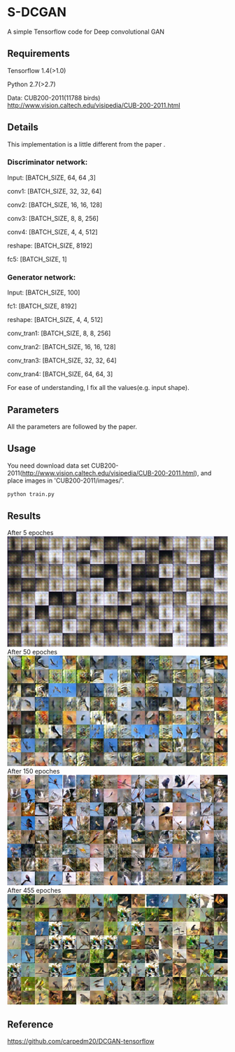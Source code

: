 # S-DCGAN
A simple Tensorflow code for Deep convolutional GAN
## Requirements
Tensorflow 1.4(>1.0)

Python 2.7(>2.7)

Data: CUB200-2011(11788 birds) http://www.vision.caltech.edu/visipedia/CUB-200-2011.html

## Details
This implementation is a little different from the paper <UNSUPERVISED REPRESENTATION LEARNING WITH DEEP CONVOLUTIONAL GENERATIVE ADVERSARIAL NETWORKS>. 

### Discriminator network:

   Input: [BATCH_SIZE, 64, 64 ,3]
   
   conv1: [BATCH_SIZE, 32, 32, 64]
   
   conv2: [BATCH_SIZE, 16, 16, 128]
   
   conv3: [BATCH_SIZE, 8, 8, 256]
   
   conv4: [BATCH_SIZE, 4, 4, 512]
   
   reshape: [BATCH_SIZE, 8192]
   
   fc5: [BATCH_SIZE, 1]   

### Generator network:

   Input: [BATCH_SIZE, 100]
   
   fc1: [BATCH_SIZE, 8192]
   
   reshape: [BATCH_SIZE, 4, 4, 512]
   
   conv_tran1: [BATCH_SIZE, 8, 8, 256]
   
   conv_tran2: [BATCH_SIZE, 16, 16, 128]
   
   conv_tran3: [BATCH_SIZE, 32, 32, 64]
   
   conv_tran4: [BATCH_SIZE, 64, 64, 3]

For ease of understanding, I fix all the values(e.g. input shape).
## Parameters
All the parameters are followed by the paper.
## Usage
You need download data set CUB200-2011(http://www.vision.caltech.edu/visipedia/CUB-200-2011.html), and place images in 'CUB200-2011/images/'.
```Bash
python train.py
```
## Results
After 5 epoches
![](https://github.com/2012013382/S-DCGAN/blob/master/row/epoch5.jpg)
After 50 epoches
![](https://github.com/2012013382/S-DCGAN/blob/master/row/epoch51.jpg)
After 150 epoches
![](https://github.com/2012013382/S-DCGAN/blob/master/row/epoch150.jpg)
After 455 epoches
![](https://github.com/2012013382/S-DCGAN/blob/master/row/epoch455.jpg)
## Reference
https://github.com/carpedm20/DCGAN-tensorflow
